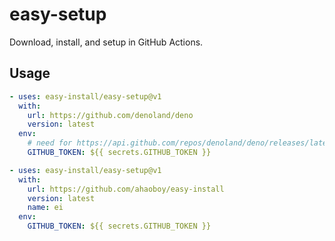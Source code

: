 # easy-setup

Download, install, and setup in GitHub Actions.

## Usage

```yaml
- uses: easy-install/easy-setup@v1
  with:
    url: https://github.com/denoland/deno
    version: latest
  env:
    # need for https://api.github.com/repos/denoland/deno/releases/latest
    GITHUB_TOKEN: ${{ secrets.GITHUB_TOKEN }}
```

```yaml
- uses: easy-install/easy-setup@v1
  with:
    url: https://github.com/ahaoboy/easy-install
    version: latest
    name: ei
  env:
    GITHUB_TOKEN: ${{ secrets.GITHUB_TOKEN }}
```
